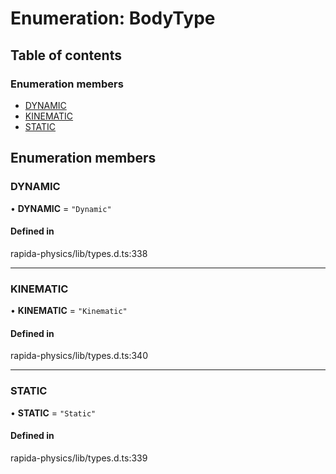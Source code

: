 # Enumeration: BodyType

## Table of contents

### Enumeration members

- [DYNAMIC](BodyType.md#dynamic)
- [KINEMATIC](BodyType.md#kinematic)
- [STATIC](BodyType.md#static)

## Enumeration members

### DYNAMIC

• **DYNAMIC** = `"Dynamic"`

#### Defined in

rapida-physics/lib/types.d.ts:338

___

### KINEMATIC

• **KINEMATIC** = `"Kinematic"`

#### Defined in

rapida-physics/lib/types.d.ts:340

___

### STATIC

• **STATIC** = `"Static"`

#### Defined in

rapida-physics/lib/types.d.ts:339
